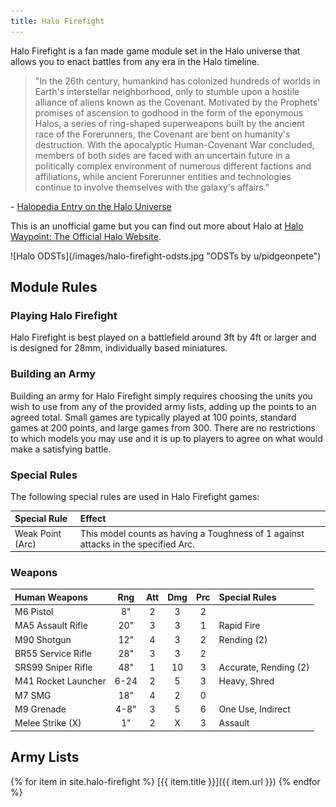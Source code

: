 ```yaml
---
title: Halo Firefight
---
```


Halo Firefight is a fan made game module set in the Halo universe that allows you to enact battles from any era in the Halo timeline.

> "In the 26th century, humankind has colonized hundreds of worlds in Earth's interstellar neighborhood, only to stumble upon a hostile alliance of aliens known as the Covenant. Motivated by the Prophets' promises of ascension to godhood in the form of the eponymous Halos, a series of ring-shaped superweapons built by the ancient race of the Forerunners, the Covenant are bent on humanity's destruction. With the apocalyptic Human-Covenant War concluded, members of both sides are faced with an uncertain future in a politically complex environment of numerous different factions and affiliations, while ancient Forerunner entities and technologies continue to involve themselves with the galaxy's affairs."

\- [Halopedia Entry on the Halo Universe](https://www.halopedia.org/)

This is an unofficial game but you can find out more about Halo at [Halo Waypoint: The Official Halo Website](https://www.halowaypoint.com/).

<span class="image main">
![Halo ODSTs](/images/halo-firefight-odsts.jpg "ODSTs by u/pidgeonpete")
</span>

## Module Rules

### Playing Halo Firefight

Halo Firefight is best played on a battlefield around 3ft by 4ft or larger and is designed for 28mm, individually based miniatures.

### Building an Army

Building an army for Halo Firefight simply requires choosing the units you wish to use from any of the provided army lists, adding up the points to an agreed total. Small games are typically played at 100 points, standard games at 200 points, and large games from 300. There are no restrictions to which models you may use and it is up to players to agree on what would make a satisfying battle.

### Special Rules

The following special rules are used in Halo Firefight games:

| Special Rule | Effect |
| :----------- | :----- |
| Weak Point (Arc) | This model counts as having a Toughness of 1 against attacks in the specified Arc. |

### Weapons

| Human Weapons        | Rng | Att | Dmg | Prc | Special Rules                    |
| :------------------- | :-: | :-: | :-: | :-: | :------------------------------- |
| M6 Pistol            | 8"  |  2  |  3  |  2  |                                  |
| MA5 Assault Rifle    | 20" |  3  |  3  |  1  | Rapid Fire                       |
| M90 Shotgun          | 12" |  4  |  3  |  2  | Rending (2)                      |
| BR55 Service Rifle   | 28" |  3  |  3  |  2  |                                  |
| SRS99 Sniper Rifle   | 48" |  1  |  10 |  3  | Accurate, Rending (2)            |
| M41 Rocket Launcher  | 6-24|  2  |  5  |  3  | Heavy, Shred                     |
| M7 SMG               | 18" |  4  |  2  |  0  |                                  |
| M9 Grenade           | 4-8"|  3  |  5  |  6  | One Use, Indirect                |
| Melee Strike (X)     | 1"  |  2  |  X  |  3  | Assault                          |

## Army Lists

{% for item in site.halo-firefight %}
[{{ item.title }}]({{ item.url }})
{% endfor %}